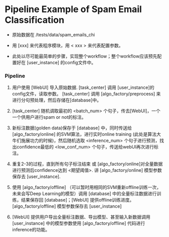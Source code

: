 # Pipeline Example of Spam Email Classification

* 原始数据在 /tests/data/spam_emails_chi

* 用 [xxx] 来代表程序模块，用 < xxx > 来代表配置参数。
    
* 此处以尽可能最简单的步骤，实现整个workflow；整个workflow应该预先配置好在 [user_instance] 的config文件中。

### Pipeline
1. 用户使用 [WebUI] 导入原始数据. [task_center] 调用 [user_instance]的config文件，读取参数。 [task_center] 调用 [algo_factory/preprocess] 来进行分句预处理，然后存储在[database]中。

2. [task_center] 随机调取最初的 <batch_num> 个句子，传去[WebUI]，一个一个供用户进行spam or not的标注。

3. 新标注数据(golden data)保存于 [database] 中，同时传送给 [algo_factory/online] 的SVM算法，进行实时online training (此处是算法大牛们施展功力的时候)，然后随机选取 <inference_num> 个句子进行预测，找出confidence最低的 <low_conf_num> 个句子，传送给webUI再次进行标注。

4. 重复2-3的过程，直到所有句子标注结束 或 [algo_factory/online]对全量数据进行预测后confidence达到 <期望阈值>. 讲 [algo_factory/online] 模型参数保存去 [user_instance].

5. 使用 [algo_factory/offline] （可以暂时用相同的SVM重新offline训练一次，未来会写Deep Learning的模型）调用 [database] 中的全量标注数据进行训练，结果保存回 [database]；[WebUI] 提供offline训练进度。[algo_factory/offline] 模型参数保存去 [user_instance]

6. [WebUI] 提供用户导出全量标注数据、导出模型、甚至输入新数据调用 [user_instance] 中的模型参数使用 [algo_factory/offline] 代码进行inference的功能。
